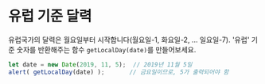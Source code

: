 # 유럽 기준 달력

유럽국가의 달력은 월요일부터 시작합니다(월요일-1, 화요일-2, ... 일요일-7). '유럽' 기준 숫자를 반환해주는 함수 `getLocalDay(date)`를 만들어보세요. 

```js no-beautify
let date = new Date(2019, 11, 5);  // 2019년 11월 5일
alert( getLocalDay(date) );       // 금요일이므로, 5가 출력되어야 함
```
